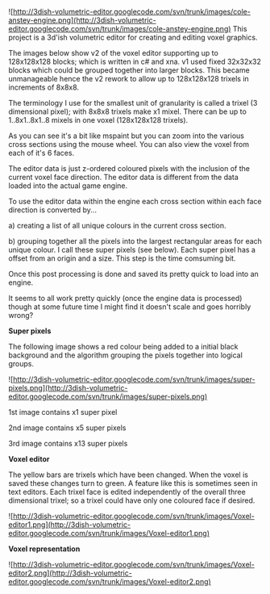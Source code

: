 ![http://3dish-volumetric-editor.googlecode.com/svn/trunk/images/cole-anstey-engine.png](http://3dish-volumetric-editor.googlecode.com/svn/trunk/images/cole-anstey-engine.png)
This project is a 3d'ish volumetric editor for creating and editing voxel graphics.

The images below show v2 of the voxel editor supporting up to 128x128x128 blocks; which is written in c# and xna.
v1 used fixed 32x32x32 blocks which could be grouped together into larger blocks.
This became unmanageable hence the v2 rework to allow up to 128x128x128 trixels in increments of 8x8x8.

The terminology I use for the smallest unit of granularity is called a trixel (3 dimensional pixel); with 8x8x8 trixels make x1 mixel.
There can be up to 1..8x1..8x1..8 mixels in one voxel (128x128x128 trixels).

As you can see it's a bit like mspaint but you can zoom into the various cross sections using the mouse wheel.
You can also view the voxel from each of it's 6 faces.

The editor data is just z-ordered coloured pixels with the inclusion of the current voxel face direction.
The editor data is different from the data loaded into the actual game engine.

To use the editor data within the engine each cross section within each face direction is converted by...

a) creating a list of all unique colours in the current cross section.

b) grouping together all the pixels into the largest rectangular areas for each unique colour. I call these super pixels (see below). Each super pixel has a offset from an origin and a size. This step is the time comsuming bit.

Once this post processing is done and saved its pretty quick to load into an engine.

It seems to all work pretty quickly (once the engine data is processed) though at some future time I might find it doesn't scale and goes horribly wrong?

**Super pixels**

The following image shows a red colour being added to a initial black background and the algorithm grouping the pixels together into logical groups.

![http://3dish-volumetric-editor.googlecode.com/svn/trunk/images/super-pixels.png](http://3dish-volumetric-editor.googlecode.com/svn/trunk/images/super-pixels.png)

1st image contains x1 super pixel

2nd image contains x5 super pixels

3rd image contains x13 super pixels

**Voxel editor**

The yellow bars are trixels which have been changed.  When the voxel is saved these changes turn to green.  A feature like this is sometimes seen in text editors.
Each trixel face is edited independently of the overall three dimensional trixel;
so a trixel could have only one coloured face if desired.

![http://3dish-volumetric-editor.googlecode.com/svn/trunk/images/Voxel-editor1.png](http://3dish-volumetric-editor.googlecode.com/svn/trunk/images/Voxel-editor1.png)

**Voxel representation**

![http://3dish-volumetric-editor.googlecode.com/svn/trunk/images/Voxel-editor2.png](http://3dish-volumetric-editor.googlecode.com/svn/trunk/images/Voxel-editor2.png)